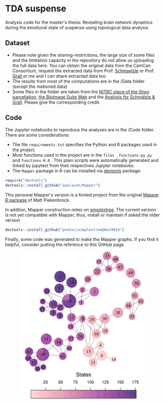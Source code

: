 # TDA suspense
Analysis code for the master's thesis: Revealing brain network dynamics during the emotional state of suspense using topological data analysis

## Dataset

- Please note given the sharing-restrictions, the large size of some files and the limitation capacity in the repository do not allow us uploading the full data here. You can obtain the original data from the CamCan Consortium, request the extracted data from Prof. <a href="https://github.com/rschmaelzle"> Schmaelzle</a> or Prof. <a href="https://github.com/claregrall"> Grall </a> or me and I can share extracted data too.
- The results from most of the computations are in the /Data folder (except the metioned data)
- Some files in the folder are taken from the [NITRC place of the Shen parcellation](https://www.nitrc.org/frs/?group_id=51), [the BioImage Suite Web](https://github.com/bioimagesuiteweb/bisweb) and the [Analysis for Schmälzle & Grall](https://github.com/nomcomm/CamCanSuspenseISC_JMP). Please give the corresponding credit.


## Code
The Jupyter notebooks to reproduce the analyses are in the /Code folder. 
There are some considerations:
- The file `requirements.txt` specifies the Python and R packages used in the project.
- Most functions used in the project are in the `files _functions-py.py` and `functions-R.R` . This plain scripts were automatically generated and linked by jupytext from their respectives Jupyter notebooks.
- The `Mapper` package in R can be installed via [devtools](https://github.com/r-lib/devtools) package: 

```R
require("devtools")
devtools::install_github("aaolaveh/Mapper")
```
This personal Mapper's version is a forked project from the original [Mapper R package ](https://github.com/peekxc/Mapper) of Matt Piekenbrock. 

In addtion, Mapper construction relies on [simplextree](https://github.com/peekxc/simplextree). The current version is not yet compatible with Mapper, thus, install or maintain if asked the older version
```R
devtools::install_github("peekxc/simplextree@6e34926")
```

Finally, some code was generated to make the Mapper graphs. If you find it helpful, consider putting the reference to this GitHub page.

<p align="center">
    <img src="figures/chosen_mapper_time.png" alt="Mapper graph" width="400" />
</p>



